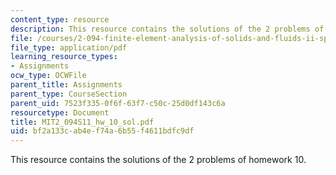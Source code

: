 ```yaml
---
content_type: resource
description: This resource contains the solutions of the 2 problems of homework 10.
file: /courses/2-094-finite-element-analysis-of-solids-and-fluids-ii-spring-2011/bf2a133cab4ef74a6b55f4611bdfc9df_MIT2_094S11_hw_10_sol.pdf
file_type: application/pdf
learning_resource_types:
- Assignments
ocw_type: OCWFile
parent_title: Assignments
parent_type: CourseSection
parent_uid: 7523f335-0f6f-63f7-c50c-25d0df143c6a
resourcetype: Document
title: MIT2_094S11_hw_10_sol.pdf
uid: bf2a133c-ab4e-f74a-6b55-f4611bdfc9df
---
```

This resource contains the solutions of the 2 problems of homework 10.

